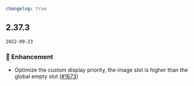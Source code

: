 ```yaml
changelog: true
```

## 2.37.3

`2022-09-23`

### 💎 Enhancement

- Optimize the custom display priority, the image slot is higher than the global empty slot ([#1673](https://github.com/arco-design/arco-design-vue/pull/1673))

